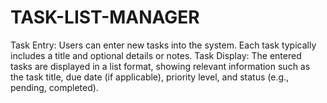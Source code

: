 # TASK-LIST-MANAGER
Task Entry: Users can enter new tasks into the system. Each task typically includes a title and optional details or notes. Task Display: The entered tasks are displayed in a list format, showing relevant information such as the task title, due date (if applicable), priority level, and status (e.g., pending, completed).
